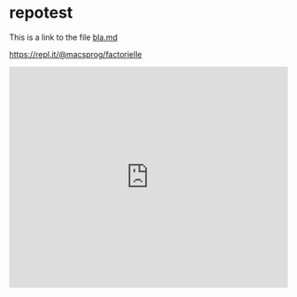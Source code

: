 # repotest

This is a link to the file [bla.md](dirA/bla.md)

https://repl.it/@macsprog/factorielle

<iframe height="400px" width="100%" src="https://repl.it/@macsprog/factorielle?lite=true" scrolling="no" frameborder="no" allowtransparency="true" allowfullscreen="true" sandbox="allow-forms allow-pointer-lock allow-popups allow-same-origin allow-scripts allow-modals"></iframe>